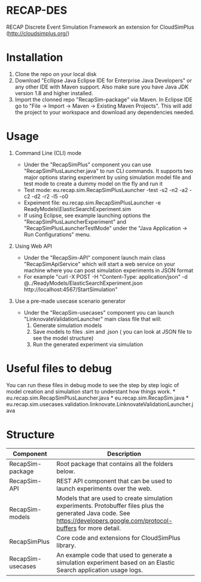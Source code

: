 # RECAP-DES
RECAP Discrete Event Simulation Framework an extension for CloudSimPlus (http://cloudsimplus.org/)

# Installation
1. Clone the repo on your local disk
2. Download "Ecllipse Java Eclipse IDE for Enterprise Java Developers" or any other IDE with Maven support. Also make sure you have Java JDK version 1.8 and higher installed.
3. Import the clonned repo "RecapSim-package" via Maven. In Eclipse IDE go to "File -> Import -> Maven -> Existing Maven Projects". This will add the project to your workspace and download any dependencies needed.

# Usage
1. Command Line (CLI) mode
	* Under the "RecapSimPlus" component you can use "RecapSimPlusLauncher.java" to run CLI commands. It supports two major options staring experiment by using simulation model file and test mode to create a dummy model  on the fly and run it
	* Test mode: eu.recap.sim.RecapSimPlusLauncher -test -s2 -n2 -a2 -c2 -d2 -r2 -l5 -o0
	* Expeiment file: eu.recap.sim.RecapSimPlusLauncher -e ReadyModels\ElasticSearchExperiment.sim
	* If using Eclipse, see example launching options the "RecapSimPlusLauncherExperiment" and "RecapSimPlusLauncherTestMode" under the "Java Application -> Run Configurations" menu.

2. Using Web API
	* Under the "RecapSim-API" component launch main class "RecapSimApiService" which will start a web service on your machine where you can post simulation experiments in JSON format
	* For example "curl -X POST -H "Content-Type: application/json" -d @../ReadyModels/ElasticSearchExperiment.json http://localhost:4567/StartSimulation"

3. Use a pre-made usecase scenario generator
	* Under the "RecapSim-usecases" component you can launch "LinknovateValidationLauncher" main class file that will: 
		1. Generate simulation models
		2. Save models to files .sim and .json ( you can look at JSON file to see the model structure)
		3. Run the generated experiment via simulation


# Useful files to debug 
You can run these files in debug mode to see the step by step logic of model creation and simulation start to understant how things work.
	* eu.recap.sim.RecapSimPlusLauncher.java
	* eu.recap.sim.RecapSim.java
	* eu.recap.sim.usecases.validation.linknovate.LinknovateValidationLauncher.java

# Structure

Component  | Description
------------- | -------------
RecapSim-package  | Root package that contains all the folders below.
RecapSim-API  | REST API component that can be used to launch experiments over the web.
RecapSim-models  | Models that are used to create simulation experiments. Protobuffer files plus the generated Java code. See https://developers.google.com/protocol-buffers for more detail.
RecapSimPlus  | Core code and extensions for CloudSimPlus library.
RecapSim-usecases | An example code that used to generate a simulation experiment based on an Elastic Search application usage logs.




